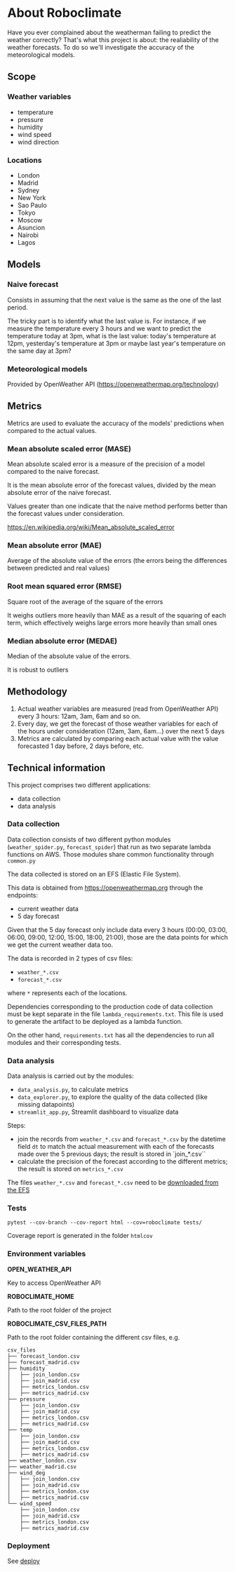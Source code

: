 # About Roboclimate

Have you ever complained about the weatherman failing to predict the weather correctly?
That's what this project is about: the realiability of the weather forecasts.
To do so we'll investigate the accuracy of the meteorological models.

## Scope

### Weather variables

- temperature
- pressure
- humidity
- wind speed
- wind direction


### Locations

- London
- Madrid
- Sydney
- New York
- Sao Paulo
- Tokyo
- Moscow
- Asuncion
- Nairobi
- Lagos



## Models

### Naive forecast

Consists in assuming that the next value is the same as the one of the last period.

The tricky part is to identify what the last value is. For instance, if we measure the temperature
every 3 hours and we want to predict the temperature today at 3pm, what is the last value: today's temperature at 12pm, yesterday's temperature at 3pm or maybe last year's temperature on the same day at 3pm?


### Meteorological models

Provided by OpenWeather API (https://openweathermap.org/technology)


## Metrics

Metrics are used to evaluate the accuracy of the models' predictions when compared to the actual values.


### Mean absolute scaled error (MASE)

Mean absolute scaled error is a measure of the precision of a model compared to the naive forecast.

It is the mean absolute error of the forecast values, divided by the mean absolute error of the naive forecast.

Values greater than one indicate that the naive method performs better than the forecast values under consideration.

https://en.wikipedia.org/wiki/Mean_absolute_scaled_error

### Mean absolute error (MAE)

Average of the absolute value of the errors (the errors being the differences between predicted and real values)

### Root mean squared error (RMSE)

Square root of the average of the square of the errors

It weighs outliers more heavily than MAE as a result of the squaring of each term, which effectively weighs large errors more heavily than small ones

### Median absolute error (MEDAE)

Median of the absolute value of the errors.

It is robust to outliers


## Methodology

1. Actual weather variables are measured (read from OpenWeather API) every 3 hours: 12am, 3am, 6am and so on.
2. Every day, we get the forecast of those weather variables for each of the hours under consideration (12am, 3am, 6am...) over the next 5 days
3. Metrics are calculated by comparing each actual value with the value forecasted 1 day before, 2 days before, etc.

## Technical information

This project comprises two different applications:

- data collection
- data analysis

### Data collection

Data collection consists of two different python modules (`weather_spider.py`, `forecast_spider`) that run as two separate lambda functions on AWS. Those modules share common functionality through `common.py`

The data collected is stored on an EFS (Elastic File System).

This data is obtained from https://openweathermap.org through the endpoints:
- current weather data
- 5 day forecast

Given that the 5 day forecast only include data every 3 hours (00:00, 03:00, 06:00, 09:00, 12:00, 15:00, 18:00, 21:00), those are the data points for which we get the current weather data too.

The data is recorded in 2 types of csv files:

- `weather_*.csv`
- `forecast_*.csv`

where `*` represents each of the locations.


Dependencies corresponding to the production code of data collection must be kept separate in the file `lambda_requirements.txt`. This file is used to generate the artifact to be deployed as a lambda function.


On the other hand, `requirements.txt` has all the dependencies to run all modules and their corresponding tests.


### Data analysis

Data analysis is carried out by the modules:

- `data_analysis.py`, to calculate metrics
- `data_explorer.py`, to explore the quality of the data collected (like missing datapoints)
- `streamlit_app.py`, Streamlit dashboard to visualize data


Steps:

- join the records from `weather_*.csv` and `forecast_*.csv` by the datetime field `dt` to match the actual measurement with each of the forecasts made over the 5 previous days; the result is stored in `join_*.csv``
- calculate the precision of the forecast according to the different metrics; the result is stored on `metrics_*.csv`


The files `weather_*.csv` and `forecast_*.csv` need to be [downloaded from the EFS](./deploy/terraform/readme.md#%20CSV%20files)


### Tests

```
pytest --cov-branch --cov-report html --cov=roboclimate tests/
```

Coverage report is generated in the folder `htmlcov`

### Environment variables

__OPEN_WEATHER_API__

Key to access OpenWeather API

__ROBOCLIMATE_HOME__

Path to the root folder of the project

__ROBOCLIMATE_CSV_FILES_PATH__

Path to the root folder containing the different csv files, e.g.
```
csv_files
├── forecast_london.csv
├── forecast_madrid.csv
├── humidity
│   ├── join_london.csv
│   ├── join_madrid.csv
│   ├── metrics_london.csv
│   ├── metrics_madrid.csv
├── pressure
│   ├── join_london.csv
│   ├── join_madrid.csv
│   ├── metrics_london.csv
│   ├── metrics_madrid.csv
├── temp
│   ├── join_london.csv
│   ├── join_madrid.csv
│   ├── metrics_london.csv
│   ├── metrics_madrid.csv
├── weather_london.csv
├── weather_madrid.csv
├── wind_deg
│   ├── join_london.csv
│   ├── join_madrid.csv
│   ├── metrics_london.csv
│   ├── metrics_madrid.csv
└── wind_speed
    ├── join_london.csv
    ├── join_madrid.csv
    ├── metrics_london.csv
    ├── metrics_madrid.csv
```

### Deployment

See [deploy](./deploy/terraform/readme.md)